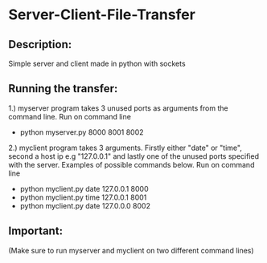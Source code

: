 # Server-Client-File-Transfer
Description:
------------------------------------------------------------------------------------------------------------------------
Simple server and client made in python with sockets

Running the transfer:
------------------------------------------------------------------------------------------------------------------------
1.) myserver program takes 3 unused ports as arguments from the command line.
Run on command line 
- python myserver.py 8000 8001 8002

2.) myclient program takes 3 arguments. Firstly either "date" or "time", second a host ip e.g "127.0.0.1" and lastly one of the unused ports specified with the server.
Examples of possible commands below.
Run on command line
- python myclient.py date 127.0.0.1 8000
- python myclient.py time 127.0.0.1 8001
- python myclient.py date 127.0.0.0 8002

Important:
------------------------------------------------------------------------------------------------------------------------
(Make sure to run myserver and myclient on two different command lines)

